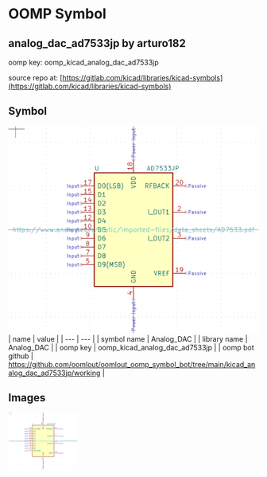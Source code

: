 # OOMP Symbol  
## analog_dac_ad7533jp  by arturo182  
  
oomp key: oomp_kicad_analog_dac_ad7533jp  
  
source repo at: [https://gitlab.com/kicad/libraries/kicad-symbols](https://gitlab.com/kicad/libraries/kicad-symbols)  
## Symbol  
  
[![working.png](working_600.png)](working.png)  
| name | value | 
| --- | --- | 
| symbol name | Analog_DAC | 
| library name | Analog_DAC | 
| oomp key | oomp_kicad_analog_dac_ad7533jp | 
| oomp bot github | https://github.com/oomlout/oomlout_oomp_symbol_bot/tree/main/kicad_analog_dac_ad7533jp/working | 
## Images  
  
[![working.png](working_140.png)](working.png)  
